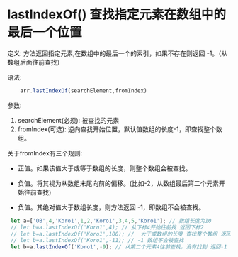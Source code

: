# lastIndexOf() 查找指定元素在数组中的最后一个位置

定义: 方法返回指定元素,在数组中的最后一个的索引，如果不存在则返回 -1。（从数组后面往前查找）

语法:

```js
    arr.lastIndexOf(searchElement,fromIndex)
```

参数:
1. searchElement(必须): 被查找的元素
2. fromIndex(可选): 逆向查找开始位置，默认值数组的长度-1，即查找整个数组。


关于fromIndex有三个规则:
* 正值。如果该值大于或等于数组的长度，则整个数组会被查找。


* 负值。将其视为从数组末尾向前的偏移。(比如-2，从数组最后第二个元素开始往前查找)


* 负值。其绝对值大于数组长度，则方法返回 -1，即数组不会被查找。

```js
 let a=['OB',4,'Koro1',1,2,'Koro1',3,4,5,'Koro1']; // 数组长度为10
 // let b=a.lastIndexOf('Koro1',4); // 从下标4开始往前找 返回下标2
 // let b=a.lastIndexOf('Koro1',100); //  大于或数组的长度 查找整个数组 返回9
 // let b=a.lastIndexOf('Koro1',-11); // -1 数组不会被查找
 let b=a.lastIndexOf('Koro1',-9); // 从第二个元素4往前查找，没有找到 返回-1
```